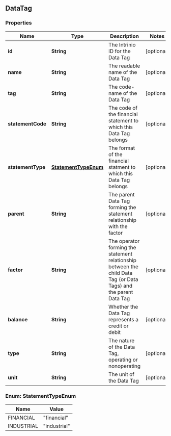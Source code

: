 
## DataTag

### Properties
Name | Type | Description | Notes
------------ | ------------- | ------------- | -------------
**id** | **String** | The Intrinio ID for the Data Tag |  [optional]
**name** | **String** | The readable name of the Data Tag |  [optional]
**tag** | **String** | The code-name of the Data Tag |  [optional]
**statementCode** | **String** | The code of the financial statement to which this Data Tag belongs |  [optional]
**statementType** | [**StatementTypeEnum**](#StatementTypeEnum) | The format of the financial statment to which this Data Tag belongs |  [optional]
**parent** | **String** | The parent Data Tag forming the statement relationship with the factor |  [optional]
**factor** | **String** | The operator forming the statement relationship between the child Data Tag (or Data Tags) and the parent Data Tag |  [optional]
**balance** | **String** | Whether the Data Tag represents a credit or debit |  [optional]
**type** | **String** | The nature of the Data Tag, operating or nonoperating |  [optional]
**unit** | **String** | The unit of the Data Tag |  [optional]


<a name="StatementTypeEnum"></a>
### Enum: StatementTypeEnum
Name | Value
---- | -----
FINANCIAL | &quot;financial&quot;
INDUSTRIAL | &quot;industrial&quot;



